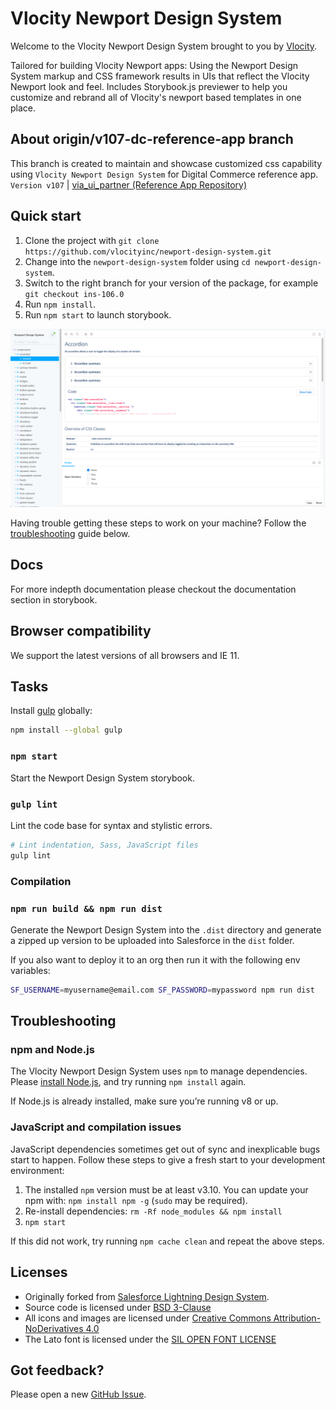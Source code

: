# Vlocity Newport Design System

Welcome to the Vlocity Newport Design System brought to you by [Vlocity](https://vlocity.com).

Tailored for building Vlocity Newport apps: Using the Newport Design System markup and CSS framework results in UIs that reflect the Vlocity Newport look and feel. Includes Storybook.js previewer to help you customize and rebrand all of Vlocity's newport based templates in one place.

## About origin/v107-dc-reference-app branch

This branch is created to maintain and showcase customized css capability using `Vlocity Newport Design System` for Digital Commerce reference app. 
`Version v107` | [via_ui_partner (Reference App Repository)](https://bitbucket.org/vloc/via_ui_partner/branch/feature/reference-v107) 

## Quick start

1. Clone the project with `git clone https://github.com/vlocityinc/newport-design-system.git`
2. Change into the `newport-design-system` folder using `cd newport-design-system`.
3. Switch to the right branch for your version of the package, for example `git checkout ins-106.0`
4. Run `npm install`.
5. Run `npm start` to launch storybook.

![Preview in Storybook](./docs/previewer.v1.png)

Having trouble getting these steps to work on your machine? Follow the [troubleshooting](#troubleshooting) guide below.

## Docs

For more indepth documentation please checkout the documentation section in storybook.

## Browser compatibility

We support the latest versions of all browsers and IE 11.

## Tasks

Install [gulp](http://gulpjs.com/) globally:

```bash
npm install --global gulp
```

### `npm start`

Start the Newport Design System storybook.

### `gulp lint`

Lint the code base for syntax and stylistic errors.

```bash
# Lint indentation, Sass, JavaScript files
gulp lint
```

### Compilation

### `npm run build && npm run dist`

Generate the Newport Design System into the `.dist` directory and generate a zipped up version to be uploaded into Salesforce in the `dist` folder.

If you also want to deploy it to an org then run it with the following env variables:

```bash
SF_USERNAME=myusername@email.com SF_PASSWORD=mypassword npm run dist
```

## Troubleshooting

### npm and Node.js

The Vlocity Newport Design System uses `npm` to manage dependencies. Please [install Node.js](https://nodejs.org), and try running `npm install` again.

If Node.js is already installed, make sure you’re running v8 or up.

### JavaScript and compilation issues

JavaScript dependencies sometimes get out of sync and inexplicable bugs start to happen. Follow these steps to give a fresh start to your development environment:

1. The installed `npm` version must be at least v3.10. You can update your npm with: `npm install npm -g` (`sudo` may be required).
2. Re-install dependencies: `rm -Rf node_modules && npm install`
3. `npm start`

If this did not work, try running `npm cache clean` and repeat the above steps.

## Licenses

- Originally forked from [Salesforce Lightning Design System](https://lightningdesignsystem.com).
- Source code is licensed under [BSD 3-Clause](https://git.io/sfdc-license)
- All icons and images are licensed under [Creative Commons Attribution-NoDerivatives 4.0](https://github.com/vlocityinc/newport-design-system/blob/master/LICENSE-icons-images.txt)
- The Lato font is licensed under the [SIL OPEN FONT LICENSE](https://github.com/vlocityinc/newport-design-system/blob/master/LICENSE-font.txt)

## Got feedback?

Please open a new <a href="https://github.com/vlocityinc/newport-design-system/issues">GitHub Issue</a>.
